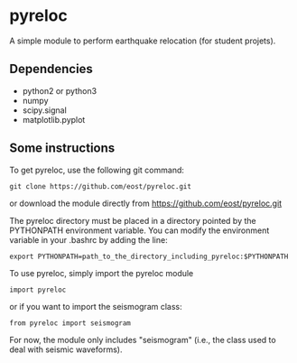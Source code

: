 # pyreloc
A simple module to perform earthquake relocation (for student projets).

## Dependencies
- python2 or python3
- numpy
- scipy.signal
- matplotlib.pyplot

## Some instructions
To get pyreloc, use the following git command:
```
git clone https://github.com/eost/pyreloc.git
```
or download the module directly from https://github.com/eost/pyreloc.git

The pyreloc directory must be placed in a directory pointed by the PYTHONPATH environment variable. You can modify the environment variable in your .bashrc by adding the line:
```
export PYTHONPATH=path_to_the_directory_including_pyreloc:$PYTHONPATH
```


To use pyreloc, simply import the pyreloc module
```
import pyreloc
```
or if you want to import the seismogram class:
```
from pyreloc import seismogram
```

For now, the module only includes "seismogram" (i.e., the class used to deal with seismic waveforms).
